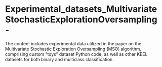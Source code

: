 # Experimental_datasets_MultivariateStochasticExplorationOversampling-
The content includes experimental data utilized in the paper on the Multivariate Stochastic Exploration Oversampling (MSO) algorithm, comprising custom "toys" dataset Python code, as well as other KEEL datasets for both binary and multiclass classification.
